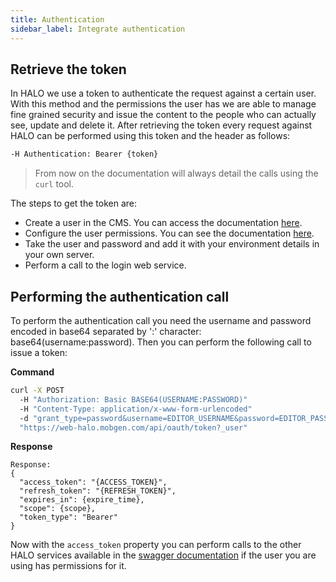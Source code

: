 ```yaml
---
title: Authentication
sidebar_label: Integrate authentication
---
```


## Retrieve the token

In HALO we use a token to authenticate the request against a certain user. With this method and the permissions the user has we are able to
manage fine grained security and issue the content to the people who can actually see, update and delete it. After retrieving the token
every request against HALO can be performed using this token and the header as follows:

```sh
-H Authentication: Bearer {token}
```

> From now on the documentation will always detail the calls using the ```curl``` tool.

The steps to get the token are:

- Create a user in the CMS. You can access the documentation [here](../../cms/users/cms_users_management).
- Configure the user permissions. You can see the documentation [here](../../cms/users/cms_users_permissions).
- Take the user and password and add it with your environment details in your own server.
- Perform a call to the login web service.

## Performing the authentication call

To perform the authentication call you need the username and password encoded in base64 separated by ':' character: base64(username:password). Then you can perform
the following call to issue a token:

**Command**

```sh
curl -X POST 
  -H "Authorization: Basic BASE64(USERNAME:PASSWORD)" 
  -H "Content-Type: application/x-www-form-urlencoded" 
  -d "grant_type=password&username=EDITOR_USERNAME&password=EDITOR_PASSWORD"
  "https://web-halo.mobgen.com/api/oauth/token?_user"
```

**Response**

```
Response:
{
  "access_token": "{ACCESS_TOKEN}",
  "refresh_token": "{REFRESH_TOKEN}",
  "expires_in": {expire_time},
  "scope": {scope},
  "token_type": "Bearer"
}
``` 

Now with the ```access_token``` property you can perform calls to the other HALO services available in the [swagger documentation](https://web-halo.mobgen.com/api/docs) if the user you are using 
has permissions for it.